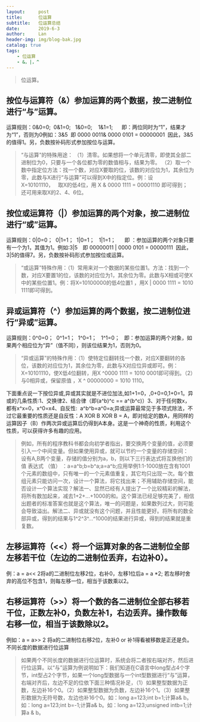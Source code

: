```yaml
---
layout:     post
title:      位运算
subtitle:   位运算总结
date:       2019-6-3
author:     Lan
header-img: img/blog-bak.jpg
catalog: true
tags:
    - 位运算
    - &，|，^
---
```

>位运算。

## 按位与运算符（&）参加运算的两个数据，按二进制位进行“与”运算。

运算规则：0&0=0;  0&1=0;   1&0=0;    1&1=1;     
即：两位同时为“1”，结果才为“1”，否则为0例如：3&5  即 0000 0011& 0000 0101 = 00000001  因此，3&5的值得1。另，负数按补码形式参加按位与运算。

>“与运算”的特殊用途：
（1）清零。如果想将一个单元清零，即使其全部二进制位为0，只要与一个各位都为零的数值相与，结果为零。
（2）取一个数中指定位方法：找一个数，对应X要取的位，该数的对应位为1，其余位为零，此数与X进行“与运算”可以得到X中的指定位。例：设X=10101110，   取X的低4位，用 X & 0000 1111 = 00001110 即可得到；   
还可用来取X的2、4、6位。

## 按位或运算符（|）参加运算的两个对象，按二进制位进行“或”运算。

运算规则：0|0=0；  0|1=1；  1|0=1；   1|1=1；     
即 ：参加运算的两个对象只要有一个为1，其值为1。例如:3|5　即 00000011 | 0000 0101 = 00000111  因此，3|5的值得7。另，负数按补码形式参加按位或运算。

>“或运算”特殊作用：（1）常用来对一个数据的某些位置1。方法：找到一个数，对应X要置1的位，该数的对应位为1，其余位为零。此数与X相或可使X中的某些位置1。例：将X=10100000的低4位置1 ，用X | 0000 1111 = 1010 1111即可得到。

## 异或运算符（^）参加运算的两个数据，按二进制位进行“异或”运算。
运算规则：0^0=0；  0^1=1；  1^0=1；   1^1=0；   即：参加运算的两个对象，如果两个相应位为“异”（值不同），则该位结果为1，否则为0。

>“异或运算”的特殊作用：（1）使特定位翻转找一个数，对应X要翻转的各位，该数的对应位为1，其余位为零，此数与X对应位异或即可。例：X=10101110，使X低4位翻转，用X ^0000 1111 = 1010 0001即可得到。（2）与0相异或，保留原值 ，X ^ 00000000 = 1010 1110。

下面重点说一下按位异或,异或其实就是不进位加法,如1+1=0，,0+0=0,1+0=1。异或的几条性质:1、交换律2、结合律（即(a^b)^c == a^(b^c)）3、对于任何数x，都有x^x=0，x^0=x4、自反性:  a^b^b=a^0=a;异或运算最常见于多项式除法，不过它最重要的性质还是自反性：A XOR B XOR B = A，即对给定的数A，用同样的运算因子（B）作两次异或运算后仍得到A本身。这是一个神奇的性质，利用这个性质，可以获得许多有趣的应用。

>例如，所有的程序教科书都会向初学者指出，要交换两个变量的值，必须要引入一个中间变量。但如果使用异或，就可以节约一个变量的存储空间： 设有A,B两个变量，存储的值分别为a，b，则以下三行表达式将互换他们的值 表达式 （值） ：a=a^b;b=b^a;a=a^b;应用举例1:1-1000放在含有1001个元素的数组中，只有唯一的一个元素值重复，其它均只出现一次。每个数组元素只能访问一次，设计一个算法，将它找出来；不用辅助存储空间，能否设计一个算法实现？解法一、显然已经有人提出了一个比较精彩的解法，将所有数加起来，减去1+2+...+1000的和。这个算法已经足够完美了，相信出题者的标准答案也就是这个算法，唯一的问题是，如果数列过大，则可能会导致溢出。解法二、异或就没有这个问题，并且性能更好。将所有的数全部异或，得到的结果与1^2^3^...^1000的结果进行异或，得到的结果就是重复数。

## 左移运算符（<<）将一个运算对象的各二进制位全部左移若干位（左边的二进制位丢弃，右边补0）。

例：a = a<< 2将a的二进制位左移2位，右补0，左移1位后a = a *2; 若左移时舍弃的高位不包含1，则每左移一位，相当于该数乘以2。

## 右移运算符（>>）将一个数的各二进制位全部右移若干位，正数左补0，负数左补1，右边丢弃。操作数每右移一位，相当于该数除以2。

例如：a = a>> 2 将a的二进制位右移2位，左补0 or 补1得看被移数是正还是负。不同长度的数据进行位运算

>如果两个不同长度的数据进行位运算时，系统会将二者按右端对齐，然后进行位运算。以“与”运算为例说明如下：我们知道在C语言中long型占4个字节，int型占2个字节，如果一个long型数据与一个int型数据进行“与”运算，右端对齐后，左边不足的位依下面三种情况补足，（1）如果整型数据为正数，左边补16个0。（2）如果整型数据为负数，左边补16个1。（3）如果整形数据为无符号数，左边也补16个0。如：long a=123;int b=1;计算a& b。如：long a=123;int b=-1;计算a& b。如：long a=123;unsigned intb=1;计算a & b。


